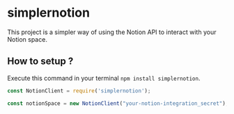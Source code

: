 # simplernotion

This project is a simpler way of using the Notion API to interact with your Notion space.

## **How to setup ?**

Execute this command in your terminal `npm install simplernotion`.

```jsx
const NotionClient = require('simplernotion');

const notionSpace = new NotionClient("your-notion-integration_secret");
```